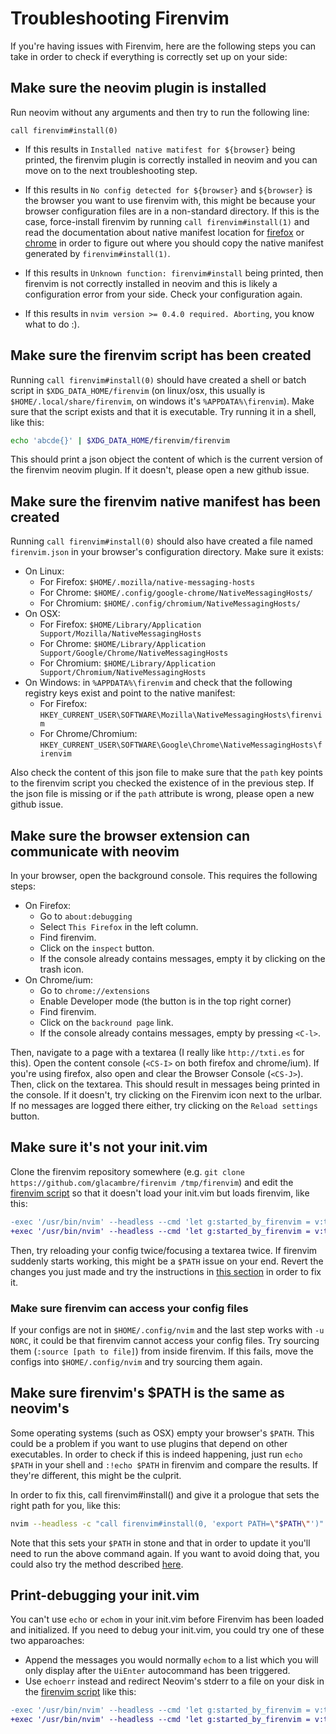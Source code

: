 # Troubleshooting Firenvim

If you're having issues with Firenvim, here are the following steps you can take in order to check if everything is correctly set up on your side:

## Make sure the neovim plugin is installed

Run neovim without any arguments and then try to run the following line:
```
call firenvim#install(0)
```

- If this results in `Installed native matifest for ${browser}` being printed, the firenvim plugin is correctly installed in neovim and you can move on to the next troubleshooting step.

- If this results in `No config detected for ${browser}` and `${browser}` is the browser you want to use firenvim with, this might be because your browser configuration files are in a non-standard directory. If this is the case, force-install firenvim by running `call firenvim#install(1)` and read the documentation about native manifest location for [firefox](https://developer.mozilla.org/en-US/docs/Mozilla/Add-ons/WebExtensions/Native_manifests#Manifest_location) or [chrome](https://developer.chrome.com/apps/nativeMessaging#native-messaging-host-location) in order to figure out where you should copy the native manifest generated by `firenvim#install(1)`.

- If this results in `Unknown function: firenvim#install` being printed, then firenvim is not correctly installed in neovim and this is likely a configuration error from your side. Check your configuration again.

- If this results in `nvim version >= 0.4.0 required. Aborting`, you know what to do :).

## Make sure the firenvim script has been created

Running `call firenvim#install(0)` should have created a shell or batch script in `$XDG_DATA_HOME/firenvim` (on linux/osx, this usually is `$HOME/.local/share/firenvim`, on windows it's `%APPDATA%\firenvim`). Make sure that the script exists and that it is executable. Try running it in a shell, like this:
```sh
echo 'abcde{}' | $XDG_DATA_HOME/firenvim/firenvim
```
This should print a json object the content of which is the current version of the firenvim neovim plugin. If it doesn't, please open a new github issue.

## Make sure the firenvim native manifest has been created

Running `call firenvim#install(0)` should also have created a file named `firenvim.json` in your browser's configuration directory. Make sure it exists:

- On Linux:
    * For Firefox: `$HOME/.mozilla/native-messaging-hosts`
    * For Chrome: `$HOME/.config/google-chrome/NativeMessagingHosts/`
    * For Chromium: `$HOME/.config/chromium/NativeMessagingHosts/`
- On OSX:
    * For Firefox: `$HOME/Library/Application Support/Mozilla/NativeMessagingHosts`
    * For Chrome: `$HOME/Library/Application Support/Google/Chrome/NativeMessagingHosts`
    * For Chromium: `$HOME/Library/Application Support/Chromium/NativeMessagingHosts`
- On Windows: in `%APPDATA%\firenvim` and check that the following registry keys exist and point to the native manifest:
    * For Firefox: `HKEY_CURRENT_USER\SOFTWARE\Mozilla\NativeMessagingHosts\firenvim`
    * For Chrome/Chromium: `HKEY_CURRENT_USER\SOFTWARE\Google\Chrome\NativeMessagingHosts\firenvim`

Also check the content of this json file to make sure that the `path` key points to the firenvim script you checked the existence of in the previous step. If the json file is missing or if the `path` attribute is wrong, please open a new github issue.

## Make sure the browser extension can communicate with neovim

In your browser, open the background console. This requires the following steps:

- On Firefox:
    * Go to `about:debugging`
    * Select `This Firefox` in the left column.
    * Find firenvim.
    * Click on the `inspect` button.
    * If the console already contains messages, empty it by clicking on the trash icon.
- On Chrome/ium:
    * Go to `chrome://extensions`
    * Enable Developer mode (the button is in the top right corner)
    * Find firenvim.
    * Click on the `backround page` link.
    * If the console already contains messages, empty by pressing `<C-l>`.

Then, navigate to a page with a textarea (I really like `http://txti.es` for this). Open the content console (`<CS-I>` on both firefox and chrome/ium). If you're using firefox, also open and clear the Browser Console (`<CS-J>`). Then, click on the textarea. This should result in messages being printed in the console. If it doesn't, try clicking on the Firenvim icon next to the urlbar. If no messages are logged there either, try clicking on the `Reload settings` button.

## Make sure it's not your init.vim

Clone the firenvim repository somewhere (e.g. `git clone https://github.com/glacambre/firenvim /tmp/firenvim`) and edit the [firenvim script](#make-sure-the-firenvim-script-has-been-created) so that it doesn't load your init.vim but loads firenvim, like this:

```diff
-exec '/usr/bin/nvim' --headless --cmd 'let g:started_by_firenvim = v:true' -c 'call firenvim#run()'
+exec '/usr/bin/nvim' --headless --cmd 'let g:started_by_firenvim = v:true' -c 'call firenvim#run()' -u NORC --cmd 'set rtp+=/tmp/firenvim'
```

Then, try reloading your config twice/focusing a textarea twice. If firenvim suddenly starts working, this might be a `$PATH` issue on your end. Revert the changes you just made and try the instructions in [this section](#make-sure-firenvims-path-is-the-same-as-neovims) in order to fix it.

### Make sure firenvim can access your config files

If your configs are not in `$HOME/.config/nvim` and the last step works with `-u NORC`, it could be that firenvim cannot access your config files. Try sourcing them (`:source [path to file]`) from inside firenvim. If this fails, move the configs into `$HOME/.config/nvim` and try sourcing them again.

## Make sure firenvim's $PATH is the same as neovim's

Some operating systems (such as OSX) empty your browser's `$PATH`. This could be a problem if you want to use plugins that depend on other executables. In order to check if this is indeed happening, just run `echo $PATH` in your shell and `:!echo $PATH` in firenvim and compare the results. If they're different, this might be the culprit.

In order to fix this, call firenvim#install() and give it a prologue that sets the right path for you, like this:
```sh
nvim --headless -c "call firenvim#install(0, 'export PATH=\"$PATH\"')" -c quit
```

Note that this sets your `$PATH` in stone and that in order to update it you'll need to run the above command again. If you want to avoid doing that, you could also try the method described [here](https://github.com/glacambre/firenvim/issues/122#issuecomment-536348171).

## Print-debugging your init.vim

You can't use `echo` or `echom` in your init.vim before Firenvim has been loaded and initialized. If you need to debug your init.vim, you could try one of these two apparoaches:
- Append the messages you would normally `echom` to a list which you will only display after the `UiEnter` autocommand has been triggered.
- Use `echoerr` instead and redirect Neovim's stderr to a file on your disk in the [firenvim script](#make-sure-the-firenvim-script-has-been-created) like this:

```diff
-exec '/usr/bin/nvim' --headless --cmd 'let g:started_by_firenvim = v:true' -c 'call firenvim#run()'
+exec '/usr/bin/nvim' --headless --cmd 'let g:started_by_firenvim = v:true' -c 'call firenvim#run()' 2>>/tmp/firenvim_errors
```
